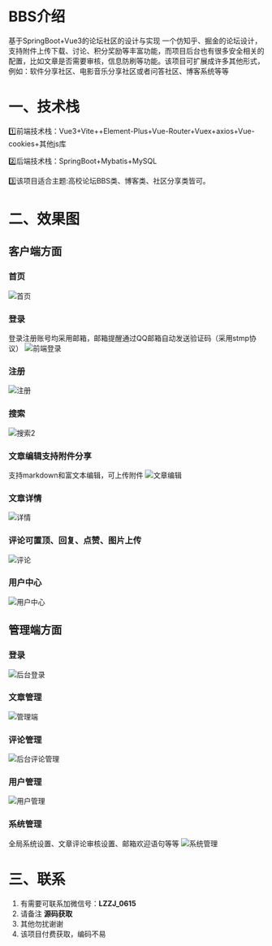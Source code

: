 # BBS介绍
基于SpringBoot+Vue3的论坛社区的设计与实现
一个仿知乎、掘金的论坛设计，支持附件上传下载、讨论、积分奖励等丰富功能，而项目后台也有很多安全相关的配置，比如文章是否需要审核，信息防刷等功能。该项目可扩展成许多其他形式，例如：软件分享社区、电影音乐分享社区或者问答社区、博客系统等等

# 一、技术栈
1️⃣前端技术栈：Vue3+Vite++Element-Plus+Vue-Router+Vuex+axios+Vue-cookies+其他js库

2️⃣后端技术栈：SpringBoot+Mybatis+MySQL

3️⃣该项目适合主题:高校论坛BBS类、博客类、社区分享类皆可。

# 二、效果图
## 客户端方面
### 首页
![首页](https://github.com/1310137872/BBS/assets/122133977/d7e9c26c-850f-48d7-b3ab-fa9bb58aa573)

### 登录
登录注册账号均采用邮箱，邮箱提醒通过QQ邮箱自动发送验证码（采用stmp协议）
![前端登录](https://github.com/1310137872/BBS/assets/122133977/33f8df74-485a-414c-9891-fe8ba221eef0)

### 注册
![注册](https://github.com/1310137872/BBS/assets/122133977/e52a52a8-e50d-4c03-be31-f8ac85e583af)

### 搜索
![搜索2](https://github.com/1310137872/BBS/assets/122133977/8112bf2a-aa5f-4aa5-b95b-c9dfa6e3906c)


### 文章编辑支持附件分享
支持markdown和富文本编辑，可上传附件
![文章编辑](https://github.com/1310137872/BBS/assets/122133977/50953a3e-4327-4743-b064-da4c1c14080c)

### 文章详情
![详情](https://github.com/1310137872/SpringBoot-Vue3-BBS/assets/122133977/586592f3-785b-4bfb-ac40-49c3615e9397)

### 评论可置顶、回复、点赞、图片上传
![评论](https://github.com/1310137872/BBS/assets/122133977/53c0a4c8-e118-4d03-b32f-17ffd104fff7)

### 用户中心
![用户中心](https://github.com/1310137872/BBS/assets/122133977/06f372fa-94c0-47d3-9bca-f3414fd916ce)

## 管理端方面
### 登录
![后台登录](https://github.com/1310137872/BBS/assets/122133977/02de9643-31f9-47af-9264-4876aed894a5)

### 文章管理
![管理端](https://github.com/1310137872/BBS/assets/122133977/4235ae48-1a2e-4d0b-93eb-53c797aee62f)

### 评论管理
![后台评论管理](https://github.com/1310137872/BBS/assets/122133977/bd90f0dd-1519-4f12-8760-862a5f52085b)

### 用户管理
![用户管理](https://github.com/1310137872/BBS/assets/122133977/f8cf868a-1c8e-4b43-935e-be33215a6e39)

### 系统管理
全局系统设置、文章评论审核设置、邮箱欢迎语句等等
![系统管理](https://github.com/1310137872/BBS/assets/122133977/2fe209a7-49bc-44bc-b550-d65670b8e94a)

# 三、联系
1. 有需要可联系加微信号：**LZZJ_0615**
2. 请备注 **源码获取**
3. 其他勿扰谢谢
4. 该项目付费获取，编码不易



